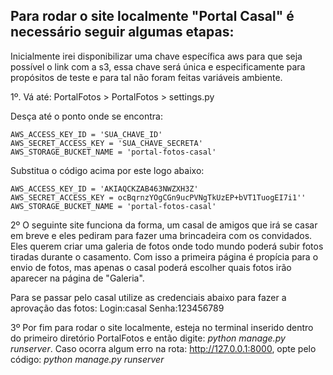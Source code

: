 ## Para rodar o site localmente "Portal Casal" é necessário seguir algumas etapas:

Inicialmente irei disponibilizar uma chave específica aws para que seja possível o link com a s3, essa chave será única e especificamente para propósitos de teste e para tal não foram feitas variáveis ambiente.

1º. Vá até:
  PortalFotos > PortalFotos > settings.py 
  
  Desça até o ponto onde se encontra:
  
    AWS_ACCESS_KEY_ID = 'SUA_CHAVE_ID'
    AWS_SECRET_ACCESS_KEY = 'SUA_CHAVE_SECRETA'
    AWS_STORAGE_BUCKET_NAME = 'portal-fotos-casal'  
    
  Substitua o código acima por este logo abaixo:
  
    AWS_ACCESS_KEY_ID = 'AKIAQCKZAB463NWZXH3Z'
    AWS_SECRET_ACCESS_KEY = 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''
    AWS_STORAGE_BUCKET_NAME = 'portal-fotos-casal' 

2º O seguinte site funciona da forma, um casal de amigos que irá se casar em breve e eles pediram para fazer uma brincadeira com os convidados. Eles querem criar uma galeria de fotos onde todo mundo poderá subir fotos tiradas durante o casamento. Com isso a primeira página é propícia para o envio de fotos, mas apenas o casal poderá escolher quais fotos irão aparecer na página de "Galeria".

Para se passar pelo casal utilize as credenciais abaixo para fazer a aprovação das fotos:
  Login:casal
  Senha:123456789
  
3º Por fim para rodar o site localmente, esteja no terminal inserido dentro do primeiro diretório PortalFotos e então digite: *python manage.py runserver*. Caso ocorra algum erro na rota: http://127.0.0.1:8000, opte pelo código: *python manage.py runserver*
  
